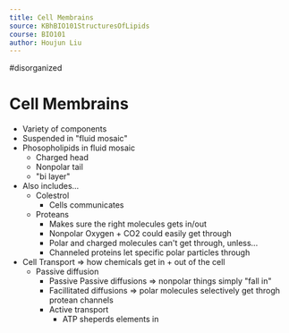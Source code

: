 ```yaml
---
title: Cell Membrains
source: KBhBIO101StructuresOfLipids 
course: BIO101
author: Houjun Liu
---
```


#disorganized

# Cell Membrains
- Variety of components
- Suspended in "fluid mosaic"
- Phosopholipids in fluid mosaic
    - Charged head
    - Nonpolar tail
    - "bi layer"
- Also includes…
    - Colestrol
        - Cells communicates 
    - Proteans
        - Makes sure the right molecules gets in/out
        - Nonpolar Oxygen + CO2 could easily get through
        - Polar and charged molecules can't get through, unless...
        - Channeled proteins let specific polar particles through
- Cell Transport => how chemicals get in + out of the cell
    - Passive diffusion
        - Passive Passive diffusions => nonpolar things simply "fall in"
        - Facillitated diffusions => polar molecules selectively get throgh protean channels
        - Active transport
            - ATP sheperds elements in  